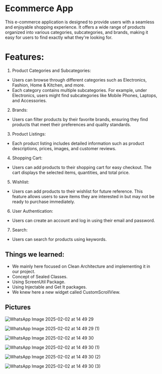 # Ecommerce App

This e-commerce application is designed to provide users with a seamless and enjoyable shopping experience. It offers a wide range of products organized into various categories, subcategories, and brands, making it easy for users to find exactly what they're looking for.

# Features:
1. Product Categories and Subcategories:
  - Users can browse through different categories such as Electronics, Fashion, Home & Kitchen, and more.
  - Each category contains multiple subcategories. For example, under Electronics, users might find subcategories like Mobile Phones, Laptops, and Accessories.

2. Brands:
  - Users can filter products by their favorite brands, ensuring they find products that meet their preferences and quality standards.

3. Product Listings:
  - Each product listing includes detailed information such as product descriptions, prices, images, and customer reviews.

4. Shopping Cart:
  - Users can add products to their shopping cart for easy checkout. The cart displays the selected items, quantities, and total price.

5. Wishlist:
  - Users can add products to their wishlist for future reference. This feature allows users to save items they are interested in but may not be ready to purchase immediately.

6. User Authentication:
  - Users can create an account and log in using their email and password.

7. Search:
  - Users can search for products using keywords.

## Things we learned:
  - We mainly here focused on Clean Architecture and implementing it in our project.
  - Concept of Sealed Classes.
  - Using ScreenUtil Package.
  - Using Injectable and Get It packages.
  - We knew here a new widget called CustomScrollView.

## Pictures

![WhatsApp Image 2025-02-02 at 14 49 29](https://github.com/user-attachments/assets/1450aec4-1b9b-4051-84cf-c0debd7ce826)

![WhatsApp Image 2025-02-02 at 14 49 29 (1)](https://github.com/user-attachments/assets/aa99ba26-b4f5-40f4-b30c-6db26f5793a8)

![WhatsApp Image 2025-02-02 at 14 49 30](https://github.com/user-attachments/assets/6f70bb35-052e-423c-8c1a-9bca44da32b7)

![WhatsApp Image 2025-02-02 at 14 49 30 (1)](https://github.com/user-attachments/assets/4c68b8b0-863f-42ac-9fe2-7286de04c278)

![WhatsApp Image 2025-02-02 at 14 49 30 (2)](https://github.com/user-attachments/assets/4583be5f-adf6-4b28-9212-6fec0e9d886d)

![WhatsApp Image 2025-02-02 at 14 49 30 (3)](https://github.com/user-attachments/assets/43f3a489-80d1-43e9-a6b2-8b9aeff1bfcb)



